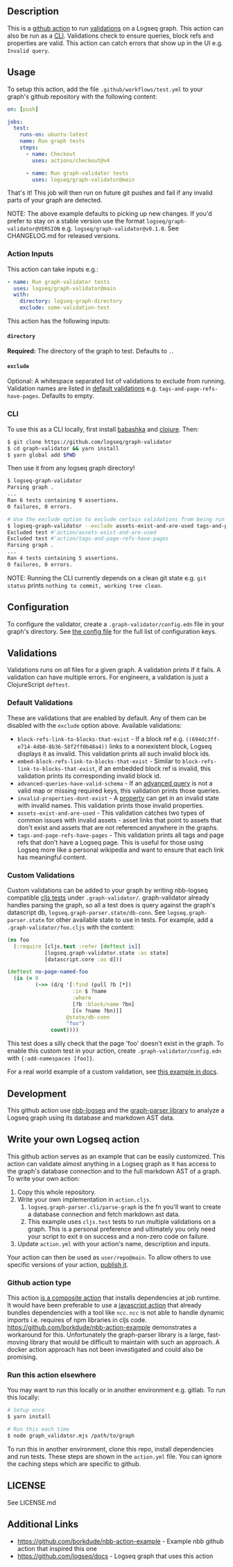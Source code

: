 ## Description

This is a [github action](https://github.com/features/actions) to run
[validations](#validations) on a Logseq graph. This action can also be run as a
[CLI](#cli). Validations check to ensure queries, block refs and properties are
valid. This action can catch errors that show up in the UI e.g. `Invalid query`.

## Usage

To setup this action, add the file `.github/workflows/test.yml` to your graph's
github repository with the following content:

``` yaml
on: [push]

jobs:
  test:
    runs-on: ubuntu-latest
    name: Run graph tests
    steps:
      - name: Checkout
        uses: actions/checkout@v4

      - name: Run graph-validator tests
        uses: logseq/graph-validator@main
```

That's it! This job will then run on future git pushes and fail if any invalid parts
of your graph are detected.

NOTE: The above example defaults to picking up new changes. If you'd prefer to stay on a stable version use the format `logseq/graph-validator@VERSION` e.g. `logseq/graph-validator@v0.1.0`. See CHANGELOG.md for released versions.

### Action Inputs

This action can take inputs e.g.:

```yaml
- name: Run graph-validator tests
  uses: logseq/graph-validator@main
  with:
    directory: logseq-graph-directory
    exclude: some-validation-test
```

This action has the following inputs:

#### `directory`

**Required:** The directory of the graph to test. Defaults to `.`.

#### `exclude`

Optional: A whitespace separated list of validations to exclude from running.
Validation names are listed in [default validations](#default-validations) e.g.
`tags-and-page-refs-have-pages`. Defaults to empty.

### CLI

To use this as a CLI locally, first install
[babashka](https://github.com/babashka/babashka#installation) and
[clojure](https://clojure.org/guides/install_clojure). Then:

```sh
$ git clone https://github.com/logseq/graph-validator
$ cd graph-validator && yarn install
$ yarn global add $PWD
```

Then use it from any logseq graph directory!
```sh
$ logseq-graph-validator
Parsing graph .
...
Ran 6 tests containing 9 assertions.
0 failures, 0 errors.

# Use the exclude option to exclude certain validations from being run
$ logseq-graph-validator --exclude assets-exist-and-are-used tags-and-page-refs-have-pages
Excluded test #'action/assets-exist-and-are-used
Excluded test #'action/tags-and-page-refs-have-pages
Parsing graph .
...
Ran 4 tests containing 5 assertions.
0 failures, 0 errors.
```

NOTE: Running the CLI currently depends on a clean git state e.g. `git status` prints `nothing to
commit, working tree clean`.

## Configuration

To configure the validator, create a `.graph-validator/config.edn` file in your
graph's directory. See [the config
file](https://github.com/logseq/graph-validator/blob/main/src/logseq/graph_validator/config.cljs)
for the full list of configuration keys.

## Validations

Validations runs on _all_ files for a given graph. A validation prints if it
fails. A validation can have multiple errors. For engineers, a validation is
just a ClojureScript `deftest`.

### Default Validations

These are validations that are enabled by default. Any of them can be disabled
with the `exclude` option above. Available validations:

- `block-refs-link-to-blocks-that-exist` - If a block ref e.g.
  `((694dc3ff-e714-4db0-8b36-58f2ff0b48a4))` links to a nonexistent block,
  Logseq displays it as invalid. This validation prints all such invalid block ids.
- `embed-block-refs-link-to-blocks-that-exist` - Similar to
  `block-refs-link-to-blocks-that-exist`, if an embedded block ref is invalid,
  this validation prints its corresponding invalid block id.
- `advanced-queries-have-valid-schema` - If an [advanced query](https://docs.logseq.com/#/page/advanced%20queries)
  is not a valid map or missing required keys, this validation prints those
  queries.
- `invalid-properties-dont-exist` - A
  [property](https://docs.logseq.com/#/page/properties/block/usage) can get in
  an invalid state with invalid names. This validation prints those invalid
  properties.
- `assets-exist-and-are-used` - This validation catches two types of common
  issues with invalid assets - asset links that point to assets that don't exist
  and assets that are not referenced anywhere in the graphs.
- `tags-and-page-refs-have-pages` - This validation prints all tags and page
  refs that don't have a Logseq page. This is useful for those using Logseq more
  like a personal wikipedia and want to ensure that each link has meaningful content.

### Custom Validations

Custom validations can be added to your graph by writing nbb-logseq compatible
[cljs tests](https://clojurescript.org/tools/testing) under `.graph-validator/`.
graph-validator already handles parsing the graph, so all a test does is
query against the graph's datascript db, `logseq.graph-parser.state/db-conn`. See
`logseq.graph-parser.state` for other available state to use in tests. For
example, add a `.graph-validator/foo.cljs` with the content:

```cljs
(ns foo
  (:require [cljs.test :refer [deftest is]]
            [logseq.graph-validator.state :as state]
            [datascript.core :as d]))

(deftest no-page-named-foo
  (is (= 0
         (->> (d/q '[:find (pull ?b [*])
                     :in $ ?name
                     :where
                     [?b :block/name ?bn]
                     [(= ?name ?bn)]]
                   @state/db-conn
                   "foo")
              count))))
```

This test does a silly check that the page 'foo' doesn't exist in the graph. To
enable this custom test in your action, create `.graph-validator/config.edn`
with `{:add-namespaces [foo]}`.

For a real world example of a custom validation, see [this example in docs](https://github.com/logseq/docs/blob/master/.graph-validator/schema.cljs).

## Development

This github action use [nbb-logseq](https://github.com/logseq/nbb-logseq) and the [graph-parser
library](https://github.com/logseq/logseq/tree/master/deps/graph-parser) to analyze a Logseq graph
using its database and markdown AST data.

## Write your own Logseq action

This github action serves as an example that can be easily customized. This
action can validate almost anything in a Logseq graph as it has access to the
graph's database connection and to the full markdown AST of a graph. To write
your own action:

1. Copy this whole repository.
2. Write your own implementation in `action.cljs`.
   1. `logseq.graph-parser.cli/parse-graph` is the fn you'll want to create a database connection and fetch markdown ast data.
   2. This example uses `cljs.test` tests to run multiple validations on a graph. This is a personal preference and ultimately you only need your script to exit `0` on success and a non-zero code on failure.
3. Update `action.yml` with your action's name, description and inputs.

Your action can then be used as `user/repo@main`. To allow others to use specific versions of your action, [publish it](https://docs.github.com/en/actions/creating-actions/publishing-actions-in-github-marketplace).

### Github action type

This action [is a composite action](https://docs.github.com/en/actions/creating-actions/creating-a-composite-action) that installs dependencies at job runtime. It would have been preferable to use a [javascript action](https://docs.github.com/en/actions/creating-actions/creating-a-javascript-action) that already bundles dependencies with a tool like `ncc`. `ncc` is not able to handle dynamic imports i.e. requires of npm libraries in cljs code. https://github.com/borkdude/nbb-action-example demonstrates a workaround for this. Unfortunately the graph-parser library is a large, fast-moving library that would be difficult to maintain with such an approach. A docker action approach has not been investigated and could also be promising.

### Run this action elsewhere

You may want to run this locally or in another environment e.g. gitlab. To run this locally:

```sh
# Setup once
$ yarn install

# Run this each time
$ node graph_validator.mjs /path/to/graph
```

To run this in another environment, clone this repo, install dependencies and
run tests. These steps are shown in the `action.yml` file. You can ignore the
caching steps which are specific to github.

## LICENSE
See LICENSE.md

## Additional Links
* https://github.com/borkdude/nbb-action-example - Example nbb github action that inspired this one
* https://github.com/logseq/docs - Logseq graph that uses this action
